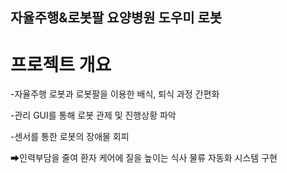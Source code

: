 ## 자율주행&로봇팔 요양병원 도우미 로봇

# 프로젝트 개요
-자율주행 로봇과 로봇팔을 이용한 배식, 퇴식 과정 간편화

-관리 GUI를 통해 로봇 관제 및 진행상황 파악

-센서를 통한 로봇의 장애물 회피

➡인력부담을 줄여 환자 케어에 질을 높이는 식사 물류 자동화 시스템 구현

